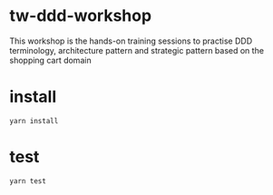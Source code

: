 # tw-ddd-workshop
This workshop is the hands-on training sessions to practise DDD terminology, architecture pattern and strategic pattern based on the shopping cart domain

# install
``yarn install``

# test
``yarn test``